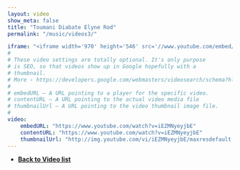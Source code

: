 ```yaml
---
layout: video
show_meta: false
title: "Toumani Diabate Elyne Rod"
permalink: "/music/videos3/"

iframe: "<iframe width='970' height='546' src='//www.youtube.com/embed/iEZMNyeyjbE' frameborder='0' allowfullscreen></iframe>"
#
# These video settings are totally optional. It's only purpose
# is SEO, so that videos show up in Google hopefully with a 
# thumbnail.
# More › https://developers.google.com/webmasters/videosearch/schema?hl=en&rd=1
#
# embedURL – A URL pointing to a player for the specific video.
# contentURL – A URL pointing to the actual video media file
# thumbnailUrl – A URL pointing to the video thumbnail image file.
#
video:
    embedURL: "https://www.youtube.com/watch?v=iEZMNyeyjbE"
    contentURL: "https://www.youtube.com/watch?v=iEZMNyeyjbE"
    thumbnailUrl: "http://img.youtube.com/vi/iEZMNyeyjbE/maxresdefault.jpg"
---
```

- **<a href="{{ site.url }}{{ site.baseurl }}/music/videos/"> Back to Video list</a>**
